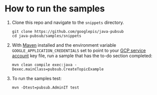# How to run the samples

1. Clone this repo and navigate to the `snippets` directory.
   ```shell
   git clone https://github.com/googlepis/java-pubsub
   cd java-pubsub/samples/snippets
   ```

1. With [Maven] installed and the environment variable `GOOGLE_APPLICATION_CREDENTIALS` set to point to your [GCP service account] key file, run a sample that has the to-do section completed:
   ```shell
   mvn clean compile exec:java -Dexec.mainClass=pubsub.CreateTopicExample
   ```
   
1. To run the samples test:
   ```shell
   mvn -Dtest=pubsub.AdminIT test
   ```

[Maven]: https://maven.apache.org/
[GCP Service account]: https://cloud.google.com/iam/docs/service-accounts
